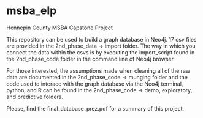 # msba_elp
Hennepin County MSBA Capstone Project

This repository can be used to build a graph database in Neo4j. 17 csv files are provided in the 2nd_phase_data -> import folder. The way in which you connect the data within the csvs is by executing the import_script found in the 2nd_phase_code folder in the command line of Neo4j browser. 

For those interested, the assumptions made when cleaning all of the raw data are documented in the 2nd_phase_code -> munging folder and the code used to interace with the graph database via the Neo4j terminal, python, and R can be found in the 2nd_phase_code -> demo, exploratory, and predictive folders.

Please, find the final_database_prez.pdf for a summary of this project. 
